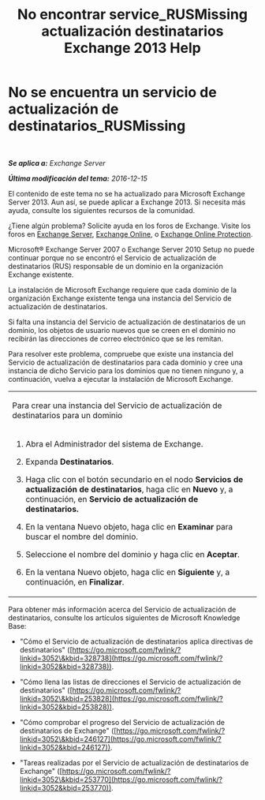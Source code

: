 ﻿---
title: 'No encontrar service_RUSMissing actualización destinatarios Exchange 2013 Help'
TOCTitle: No se encuentra un servicio de actualización de destinatarios_RUSMissing
ms:assetid: 920fbf51-d5e4-4ac6-869f-7f1c5d9a3024
ms:mtpsurl: https://technet.microsoft.com/es-es/library/ms.exch.setupreadiness.rusmissing(v=EXCHG.150)
ms:contentKeyID: 48268420
ms.date: 04/23/2018
mtps_version: v=EXCHG.150
ms.translationtype: HT
---

# No se encuentra un servicio de actualización de destinatarios\_RUSMissing

 

_**Se aplica a:** Exchange Server_

_**Última modificación del tema:** 2016-12-15_

El contenido de este tema no se ha actualizado para Microsoft Exchange Server 2013. Aun así, se puede aplicar a Exchange 2013. Si necesita más ayuda, consulte los siguientes recursos de la comunidad.

¿Tiene algún problema? Solicite ayuda en los foros de Exchange. Visite los foros en [Exchange Server](https://go.microsoft.com/fwlink/p/?linkid=60612), [Exchange Online](https://go.microsoft.com/fwlink/p/?linkid=267542), o [Exchange Online Protection](https://go.microsoft.com/fwlink/p/?linkid=285351).

Microsoft® Exchange Server 2007 o Exchange Server 2010 Setup no puede continuar porque no se encontró el Servicio de actualización de destinatarios (RUS) responsable de un dominio en la organización Exchange existente.

La instalación de Microsoft Exchange requiere que cada dominio de la organización Exchange existente tenga una instancia del Servicio de actualización de destinatarios.

Si falta una instancia del Servicio de actualización de destinatarios de un dominio, los objetos de usuario nuevos que se creen en el dominio no recibirán las direcciones de correo electrónico que se les remitan.

Para resolver este problema, compruebe que existe una instancia del Servicio de actualización de destinatarios para cada dominio y cree una instancia de dicho Servicio para los dominios que no tienen ninguno y, a continuación, vuelva a ejecutar la instalación de Microsoft Exchange.


<table>
<colgroup>
<col style="width: 100%" />
</colgroup>
<tbody>
<tr class="odd">
<td><p>Para crear una instancia del Servicio de actualización de destinatarios para un dominio</p></td>
</tr>
<tr class="even">
<td><ol>
<li><p>Abra el Administrador del sistema de Exchange.</p></li>
<li><p>Expanda <strong>Destinatarios</strong>.</p></li>
<li><p>Haga clic con el botón secundario en el nodo <strong>Servicios de actualización de destinatarios</strong>, haga clic en <strong>Nuevo</strong> y, a continuación, en <strong>Servicio de actualización de destinatarios.</strong></p></li>
<li><p>En la ventana Nuevo objeto, haga clic en <strong>Examinar</strong> para buscar el nombre del dominio.</p></li>
<li><p>Seleccione el nombre del dominio y haga clic en <strong>Aceptar</strong>.</p></li>
<li><p>En la ventana Nuevo objeto, haga clic en <strong>Siguiente</strong> y, a continuación, en <strong>Finalizar</strong>.</p></li>
</ol></td>
</tr>
</tbody>
</table>


Para obtener más información acerca del Servicio de actualización de destinatarios, consulte los artículos siguientes de Microsoft Knowledge Base:

  - "Cómo el Servicio de actualización de destinatarios aplica directivas de destinatarios" ([https://go.microsoft.com/fwlink/?linkid=3052\&kbid=328738](https://go.microsoft.com/fwlink/?linkid=3052&kbid=328738)).

  - "Cómo llena las listas de direcciones el Servicio de actualización de destinatarios" ([https://go.microsoft.com/fwlink/?linkid=3052\&kbid=253828](https://go.microsoft.com/fwlink/?linkid=3052&kbid=253828)).

  - "Cómo comprobar el progreso del Servicio de actualización de destinatarios de Exchange" ([https://go.microsoft.com/fwlink/?linkid=3052\&kbid=246127](https://go.microsoft.com/fwlink/?linkid=3052&kbid=246127)).

  - "Tareas realizadas por el Servicio de actualización de destinatarios de Exchange" ([https://go.microsoft.com/fwlink/?linkid=3052\&kbid=253770](https://go.microsoft.com/fwlink/?linkid=3052&kbid=253770)).

